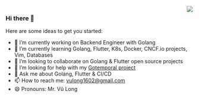 <img align='right' src="https://github-readme-stats.vercel.app/api?username=lovung&count_private=true&show_icons=true">

### Hi there 👋

<!--
**lovung/lovung** is a ✨ _special_ ✨ repository because its `README.md` (this file) appears on your GitHub profile.
- ⚡ Fun fact: 
-->

Here are some ideas to get you started:

- 🔭 I’m currently working on Backend Engineer with Golang
- 🌱 I’m currently learning Golang, Flutter, K8s, Docker, CNCF.io projects, Vim, Databases
- 👯 I’m looking to collaborate on Golang & Flutter open source projects
- 🤔 I’m looking for help with my [Gotemporal project](https://github.com/lovung/gotemporal)
- 💬 Ask me about Golang, Flutter & CI/CD
- 📫 How to reach me: vulong1602@gmail.com
- 😄 Pronouns: Mr. Vũ Long
